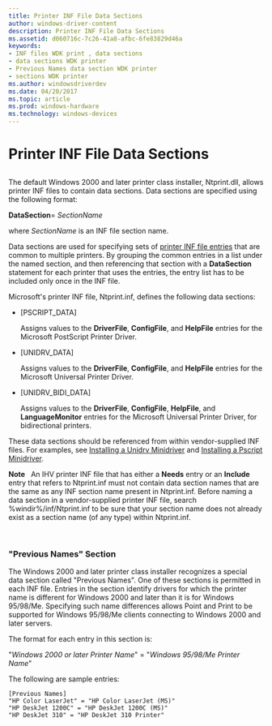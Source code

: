 ```yaml
---
title: Printer INF File Data Sections
author: windows-driver-content
description: Printer INF File Data Sections
ms.assetid: d060716c-7c26-41a8-afbc-6fe83829d46a
keywords:
- INF files WDK print , data sections
- data sections WDK printer
- Previous Names data section WDK printer
- sections WDK printer
ms.author: windowsdriverdev
ms.date: 04/20/2017
ms.topic: article
ms.prod: windows-hardware
ms.technology: windows-devices
---
```


# Printer INF File Data Sections


## <a href="" id="ddk-printer-inf-file-data-sections-gg"></a>


The default Windows 2000 and later printer class installer, Ntprint.dll, allows printer INF files to contain data sections. Data sections are specified using the following format:

**DataSection**= *SectionName*

where *SectionName* is an INF file section name.

Data sections are used for specifying sets of [printer INF file entries](printer-inf-file-entries.md) that are common to multiple printers. By grouping the common entries in a list under the named section, and then referencing that section with a **DataSection** statement for each printer that uses the entries, the entry list has to be included only once in the INF file.

Microsoft's printer INF file, Ntprint.inf, defines the following data sections:

-   \[PSCRIPT\_DATA\]

    Assigns values to the **DriverFile**, **ConfigFile**, and **HelpFile** entries for the Microsoft PostScript Printer Driver.

-   \[UNIDRV\_DATA\]

    Assigns values to the **DriverFile**, **ConfigFile**, and **HelpFile** entries for the Microsoft Universal Printer Driver.

-   \[UNIDRV\_BIDI\_DATA\]

    Assigns values to the **DriverFile**, **ConfigFile**, **HelpFile**, and **LanguageMonitor** entries for the Microsoft Universal Printer Driver, for bidirectional printers.

These data sections should be referenced from within vendor-supplied INF files. For examples, see [Installing a Unidrv Minidriver](installing-a-unidrv-minidriver.md) and [Installing a Pscript Minidriver](installing-a-pscript-minidriver.md).

**Note**   An IHV printer INF file that has either a **Needs** entry or an **Include** entry that refers to Ntprint.inf must not contain data section names that are the same as any INF section name present in Ntprint.inf. Before naming a data section in a vendor-supplied printer INF file, search %windir%/inf/Ntprint.inf to be sure that your section name does not already exist as a section name (of any type) within Ntprint.inf.

 

### <a href="" id="ddk--previous-names-section-gg"></a>"Previous Names" Section

The Windows 2000 and later printer class installer recognizes a special data section called "Previous Names". One of these sections is permitted in each INF file. Entries in the section identify drivers for which the printer name is different for Windows 2000 and later than it is for Windows 95/98/Me. Specifying such name differences allows Point and Print to be supported for Windows 95/98/Me clients connecting to Windows 2000 and later servers.

The format for each entry in this section is:

"*Windows 2000 or later Printer Name*" = "*Windows 95/98/Me Printer Name*"

The following are sample entries:

```
[Previous Names]
"HP Color LaserJet" = "HP Color LaserJet (MS)"
"HP DeskJet 1200C" = "HP DeskJet 1200C (MS)"
"HP DeskJet 310" = "HP DeskJet 310 Printer"
```

 

 





